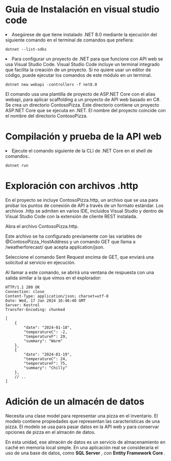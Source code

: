 # Guia de Instalación en visual studio code

<li>
Asegúrese de que tiene instalado .NET 8.0 mediante la ejecución del siguiente comando en el terminal de comandos que prefiera:
</li>

```CLI de .NET
dotnet --list-sdks
```
<li>
Para configurar un proyecto de .NET para que funcione con API web se usa Visual Studio Code. Visual Studio Code incluye un terminal integrado que facilita la creación de un proyecto. Si no quiere usar un editor de código, puede ejecutar los comandos de este módulo en un terminal.
</li>

```CLI de .NET
dotnet new webapi -controllers -f net8.0
```

El comando usa una plantilla de proyecto de ASP.NET Core con el alias webapi, para aplicar scaffolding a un proyecto de API web basado en C#. Se crea un directorio ContosoPizza. Este directorio contiene un proyecto ASP.NET Core que se ejecuta en .NET. El nombre del proyecto coincide con el nombre del directorio ContosoPizza.

# Compilación y prueba de la API web
<li>
Ejecute el comando siguiente de la CLI de .NET Core en el shell de comandos:.
</li>

```CLI de .NET
dotnet run
```
# Exploración con archivos .http
En el proyecto se incluye ContosoPizza.http, un archivo que se usa para probar los puntos de conexión de API a través de un formato estándar. Los archivos .http se admiten en varios IDE, incluidos Visual Studio y dentro de Visual Studio Code con la extensión de cliente REST instalada.

Abra el archivo ContosoPizza.http.

Este archivo se ha configurado previamente con las variables de @ContosoPizza_HostAddress y un comando GET que llama a /weatherforecast/ que acepta application/json.

Seleccione el comando Sent Request encima de GET, que enviará una solicitud al servicio en ejecución.

Al llamar a este comando, se abrirá una ventana de respuesta con una salida similar a la que vimos en el explorador:

```CLI de .NET
HTTP/1.1 200 OK
Connection: close
Content-Type: application/json; charset=utf-8
Date: Wed, 17 Jan 2024 16:46:40 GMT
Server: Kestrel
Transfer-Encoding: chunked

[
    {
        "date": "2024-01-18",
        "temperatureC": -2,
        "temperatureF": 29,
        "summary": "Warm"
    },
    {
        "date": "2024-01-19",
        "temperatureC": 24,
        "temperatureF": 75,
        "summary": "Chilly"
    },
    // ..
]
```

# Adición de un almacén de datos
Necesita una clase model para representar una pizza en el inventario. El modelo contiene propiedades que representan las características de una pizza. El modelo se usa para pasar datos en la API web y para conservar opciones de pizza en el almacén de datos.

En esta unidad, ese almacén de datos es un servicio de almacenamiento en caché en memoria local simple. En una aplicación real se consideraría el uso de una base de datos, como <b>SQL Server </b>, con <b>Entity Framework Core </b>.
